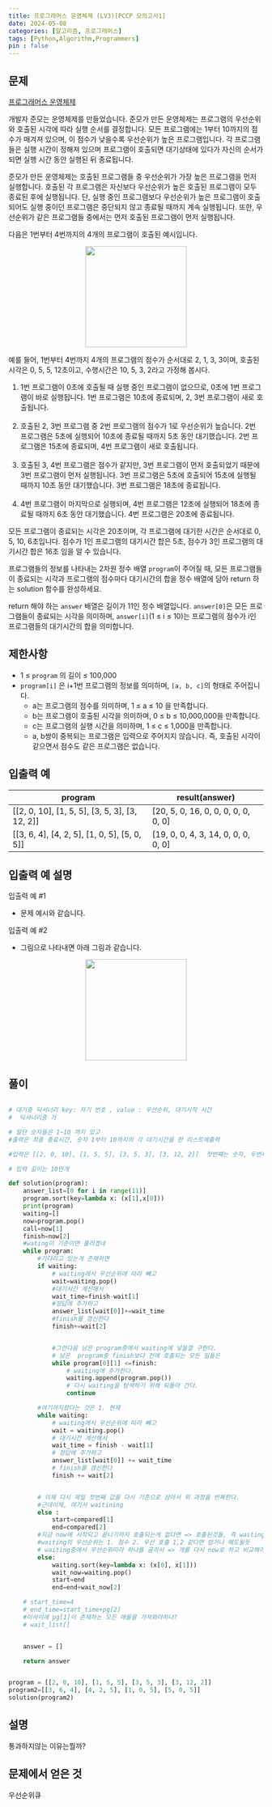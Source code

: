 ```yaml
---
title: 프로그래머스 운영체제 (LV3)[PCCP 모의고사1]
date: 2024-05-08
categories: [알고리즘, 프로그래머스]
tags: [Python,Algorithm,Programmers]
pin : false
---
```

## 문제
[프로그래머스 운영체제](https://school.programmers.co.kr/learn/courses/15008/15008-pccp-%EB%AA%A8%EC%9D%98%EA%B3%A0%EC%82%AC-1%ED%9A%8C)

개발자 준모는 운영체제를 만들었습니다. 준모가 만든 운영체제는 프로그램의 우선순위와 호출된 시각에 따라 실행 순서를 결정합니다. 모든 프로그램에는 1부터 10까지의 점수가 매겨져 있으며, 이 점수가 낮을수록 우선순위가 높은 프로그램입니다. 각 프로그램들은 실행 시간이 정해져 있으며 프로그램이 호출되면 대기상태에 있다가 자신의 순서가 되면 실행 시간 동안 실행된 뒤 종료됩니다.

준모가 만든 운영체제는 호출된 프로그램들 중 우선순위가 가장 높은 프로그램을 먼저 실행합니다. 호출된 각 프로그램은 자신보다 우선순위가 높은 호출된 프로그램이 모두 종료된 후에 실행됩니다. 단, 실행 중인 프로그램보다 우선순위가 높은 프로그램이 호출되어도 실행 중이던 프로그램은 중단되지 않고 종료될 때까지 계속 실행됩니다. 또한, 우선순위가 같은 프로그램들 중에서는 먼저 호출된 프로그램이 먼저 실행됩니다.

다음은 1번부터 4번까지의 4개의 프로그램이 호출된 예시입니다.

<div align='center'>
    <img src="../assets/img/programmers/운영체제/problem.png"  height="200px">
</div>

예를 들어, 1번부터 4번까지 4개의 프로그램의 점수가 순서대로 2, 1, 3, 3이며, 호출된 시각은 0, 5, 5, 12초이고, 수행시간은 10, 5, 3, 2라고 가정해 봅시다.

1. 1번 프로그램이 0초에 호출될 때 실행 중인 프로그램이 없으므로, 0초에 1번 프로그램이 바로 실행됩니다. 1번 프로그램은 10초에 종료되며, 2, 3번 프로그램이 새로 호출됩니다. <br><br>
2. 호출된 2, 3번 프로그램 중 2번 프로그램의 점수가 1로 우선순위가 높습니다. 2번 프로그램은 5초에 실행되어 10초에 종료될 때까지 5초 동안 대기했습니다. 2번 프로그램은 15초에 종료되며, 4번 프로그램이 새로 호출됩니다.<br><br>
3. 호출된 3, 4번 프로그램은 점수가 같지만, 3번 프로그램이 먼저 호출되었기 때문에 3번 프로그램이 먼저 실행됩니다. 3번 프로그램은 5초에 호출되어 15초에 실행될 때까지 10초 동안 대기했습니다. 3번 프로그램은 18초에 종료됩니다.<br><br>
4. 4번 프로그램이 마지막으로 실행되며, 4번 프로그램은 12초에 실행되어 18초에 종료될 때까지 6초 동안 대기했습니다. 4번 프로그램은 20초에 종료됩니다.

모든 프로그램이 종료되는 시각은 20초이며, 각 프로그램에 대기한 시간은 순서대로 0, 5, 10, 6초입니다. 점수가 1인 프로그램의 대기시간 합은 5초, 점수가 3인 프로그램의 대기시간 합은 16초 임을 알 수 있습니다.

프로그램들의 정보를 나타내는 2차원 정수 배열 `program`이 주어질 때, 모든 프로그램들이 종료되는 시각과 프로그램의 점수마다 대기시간의 합을 정수 배열에 담아 return 하는 solution 함수를 완성하세요.

return 해야 하는 `answer` 배열은 길이가 11인 정수 배열입니다. `answer[0]`은 모든 프로그램들이 종료되는 시각을 의미하며, `answer[i]`(1 ≤ i ≤ 10)는 프로그램의 점수가 i인 프로그램들의 대기시간의 합을 의미합니다.

## 제한사항

- 1 ≤ `program` 의 길이 ≤ 100,000
- `program[i]` 은 i+1번 프로그램의 정보를 의미하며, `[a, b, c]`의 형태로 주어집니다.
  - a는 프로그램의 점수를 의미하며, 1 ≤ a ≤ 10 을 만족합니다.
  - b는 프로그램이 호출된 시각을 의미하며, 0 ≤ b ≤ 10,000,000을 만족합니다.
  - c는 프로그램의 실행 시간을 의미하며, 1 ≤ c ≤ 1,000을 만족합니다.
  - a, b쌍이 중복되는 프로그램은 입력으로 주어지지 않습니다. 즉, 호출된 시각이 같으면서 점수도 같은 프로그램은 없습니다.


## 입출력 예


| program                          | result(answer)                        |
|----------------------------------|---------------------------------------|
| [[2, 0, 10], [1, 5, 5], [3, 5, 3], [3, 12, 2]] | [20, 5, 0, 16, 0, 0, 0, 0, 0, 0, 0] |
| [[3, 6, 4], [4, 2, 5], [1, 0, 5], [5, 0, 5]]   | [19, 0, 0, 4, 3, 14, 0, 0, 0, 0, 0] |



## 입출력 예 설명

입출력 예 #1
- 문제 예시와 같습니다.

입출력 예 #2
- 그림으로 나타내면 아래 그림과 같습니다.

<div align='center'>
    <img src="../assets/img/programmers/운영체제/input.png"  height="200px">
</div>

## 풀이

```python

# 대기중 딕셔너리 key: 자기 번호 , value : 우선순위, 대기시작 시간
#  딕셔너리중 가

# 일단 숫자들은 1~10 까지 있고
#출력은 최종 종료시간, 숫자 1부터 10까지의 각 대기시간을 한 리스트에출력

#입력은 [[2, 0, 10], [1, 5, 5], [3, 5, 3], [3, 12, 2]]  첫번쨰는 숫자, 두번째는 호출되는시각, 세번쨰는 수행되는거 걸리는시간

# 입력 길이는 10만개

def solution(program):
    answer_list=[0 for i in range(11)]
    program.sort(key=lambda x: (x[1],x[0]))
    print(program)
    waiting=[]
    now=program.pop()
    call=now[1]
    finish=now[2]
    #wating이 기준이면 풀리겠네
    while program:
        #기다리고 있는게 존재하면
        if waiting:
            # waiting에서 우선순위에 따라 뺴고
            wait=waiting.pop()
            #대기시간 계산해서
            wait_time=finish-wait[1]
            #정답에 추가하고
            answer_list[wait[0]]+=wait_time
            #finish를 갱신한다
            finish+=wait[2]


            #그런다음 남은 program중에서 waiting에 넣을껄 구한다.
            # 남은  program중 finish보다 전에 호출되는 모든 일들은
            while program[0][1] <=finish:
                # waiting에 추가한다.
                waiting.append(program.pop())
                # 다시 waiting을 탐색하기 위해 되돌아 간다.
                continue

        #여기까지왔다는 것은 1. 현재
        while waiting:
            # waiting에서 우선순위에 따라 뺴고
            wait = waiting.pop()
            # 대기시간 계산해서
            wait_time = finish - wait[1]
            # 정답에 추가하고
            answer_list[wait[0]] += wait_time
            # finish를 갱신한다
            finish += wait[2]


        # 이제 다시 제일 첫번째 값을 다시 기준으로 삼아서 위 과정을 반복한다.
        #근데이제, 여기서 waitining
        else :
            start=compared[1]
            end=compared[2]
        #지금 now에 시작되고 끝나기까지 호출되는게 없다면 => 호출된것들, 즉 waiting들을 정리해서 실행시키면됨
        #waiting의 우선순위는 1. 점수 2. 우선 호출 1,2 같다면 암거나 해도될듯
        # waiting중에서 우선순위따라 하나를 골라서 => 개를 다시 now로 하고 비교해야될듯
        else:
            waiting.sort(key=lambda x: (x[0], x[1]))
            wait_now=waiting.pop()
            start=end
            end=end+wait_now[2]

    # start_time=4
    # end_time=start_time+pg[2]
    #이사이에 pg[1]이 존재하는 모든 애들을 가져와야하나?
    # wait_list[]


    answer = []

    return answer


program = [[2, 0, 10], [1, 5, 5], [3, 5, 3], [3, 12, 2]]
program2=[[3, 6, 4], [4, 2, 5], [1, 0, 5], [5, 0, 5]]
solution(program2)
```

## 설명

통과하지않는 이유는뭘까? 


## 문제에서 얻은 것


우선순위큐